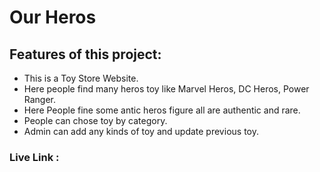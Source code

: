 # Our Heros

## Features of this project:

* This is a Toy Store Website.
* Here people find many heros toy like Marvel Heros, DC Heros, Power Ranger.
* Here People fine some antic heros figure all are authentic and rare.
* People can chose toy by category.
* Admin can add any kinds of toy and update previous toy.

### Live Link : 